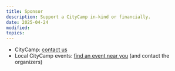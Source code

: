 ```yaml
---
title: Sponsor
description: Support a CityCamp in-kind or financially.
date: 2025-04-24
modified: 
topics:
---
```


- CityCamp: [contact us](/contact)
- Local CityCamp events: [find an event near you](/events) (and contact the organizers)